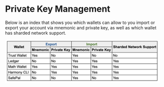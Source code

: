 # Private Key Management

Below is an index that shows you which wallets can allow to you import or export your account via mnemonic and private key, as well as which wallet has sharded network support.

![](../../.gitbook/assets/screen-shot-2020-01-22-at-11.22.49-am.png)

